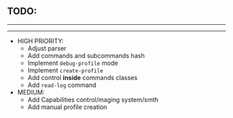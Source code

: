 ## TODO:
---
---
* HIGH PRIORITY:
    * Adjust parser
    * Add commands and subcommands hash
    * Implement `debug-profile` mode
    * Implement `create-profile`
    * Add control **inside** commands classes
    * Add `read-log` command
* MEDIUM:
    * Add Capabilities control/maging system/smth
    * Add manual profile creation
